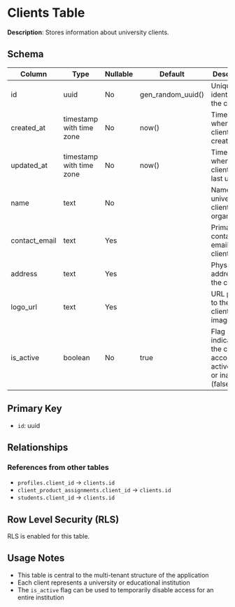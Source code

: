 # Clients Table

**Description**: Stores information about university clients.

## Schema

| Column | Type | Nullable | Default | Description |
|--------|------|----------|---------|-------------|
| id | uuid | No | gen_random_uuid() | Unique identifier for the client. |
| created_at | timestamp with time zone | No | now() | Timestamp when the client was created. |
| updated_at | timestamp with time zone | No | now() | Timestamp when the client was last updated. |
| name | text | No | | Name of the university or client organization. |
| contact_email | text | Yes | | Primary contact email for the client. |
| address | text | Yes | | Physical address of the client. |
| logo_url | text | Yes | | URL pointing to the client's logo image. |
| is_active | boolean | No | true | Flag indicating if the client account is active (true) or inactive (false). |

## Primary Key

- `id`: uuid

## Relationships

### References from other tables

- `profiles.client_id` → `clients.id`
- `client_product_assignments.client_id` → `clients.id`
- `students.client_id` → `clients.id`

## Row Level Security (RLS)

RLS is enabled for this table.

## Usage Notes

- This table is central to the multi-tenant structure of the application
- Each client represents a university or educational institution
- The `is_active` flag can be used to temporarily disable access for an entire institution 